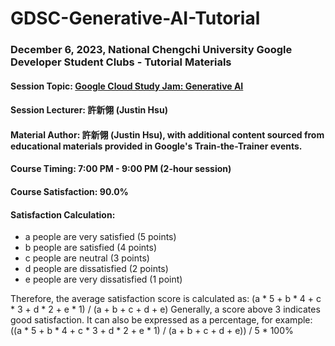 # GDSC-Generative-AI-Tutorial
### December 6, 2023, National Chengchi University Google Developer Student Clubs - Tutorial Materials

#### Session Topic: [Google Cloud Study Jam: Generative AI](https://gdsc.community.dev/events/details/developer-student-clubs-national-chengchi-university-presents-google-cloud-study-jam-generative-ai/)

#### Session Lecturer: 許新翎 (Justin Hsu)

#### Material Author: 許新翎 (Justin Hsu), with additional content sourced from educational materials provided in Google's Train-the-Trainer events.

#### Course Timing: 7:00 PM - 9:00 PM (2-hour session)

#### Course Satisfaction: 90.0%

#### Satisfaction Calculation:
- a people are very satisfied (5 points)
- b people are satisfied (4 points)
- c people are neutral (3 points)
- d people are dissatisfied (2 points)
- e people are very dissatisfied (1 point)

Therefore, the average satisfaction score is calculated as: 
(a * 5 + b * 4 + c * 3 + d * 2 + e * 1) / (a + b + c + d + e)
Generally, a score above 3 indicates good satisfaction. It can also be expressed as a percentage, for example:
((a * 5 + b * 4 + c * 3 + d * 2 + e * 1) / (a + b + c + d + e)) / 5 * 100%
